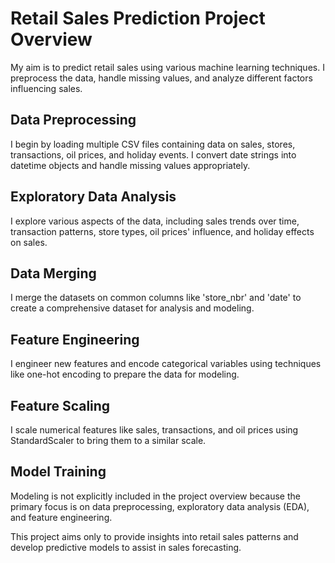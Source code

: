 # Retail Sales Prediction Project Overview

My aim is to predict retail sales using various machine learning techniques. I preprocess the data, handle missing values, and analyze different factors influencing sales.


## Data Preprocessing

I begin by loading multiple CSV files containing data on sales, stores, transactions, oil prices, and holiday events. I convert date strings into datetime objects and handle missing values appropriately.

## Exploratory Data Analysis

I explore various aspects of the data, including sales trends over time, transaction patterns, store types, oil prices' influence, and holiday effects on sales.

## Data Merging

I merge the datasets on common columns like 'store_nbr' and 'date' to create a comprehensive dataset for analysis and modeling.

## Feature Engineering

I engineer new features and encode categorical variables using techniques like one-hot encoding to prepare the data for modeling.

## Feature Scaling

I scale numerical features like sales, transactions, and oil prices using StandardScaler to bring them to a similar scale.

## Model Training

Modeling is not explicitly included in the project overview because the primary focus is on data preprocessing, exploratory data analysis (EDA), and feature engineering.

This project aims only to provide insights into retail sales patterns and develop predictive models to assist in sales forecasting.
